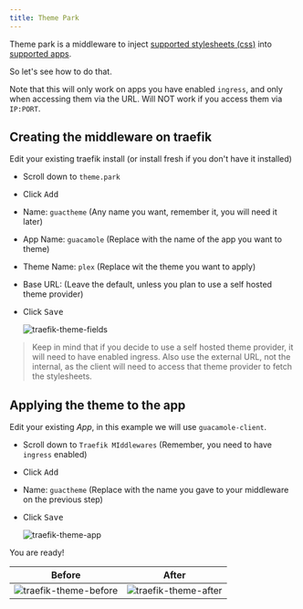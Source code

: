 ```yaml
---
title: Theme Park
---
```


Theme park is a middleware to inject [supported stylesheets (css)](https://docs.theme-park.dev/theme-options)
into [supported apps](https://docs.theme-park.dev/themes).

So let's see how to do that.

Note that this will only work on apps you have enabled `ingress`, and only when accessing them via the URL.
Will NOT work if you access them via `IP:PORT`.

## Creating the middleware on traefik

Edit your existing traefik install (or install fresh if you don't have it installed)

- Scroll down to `theme.park`
- Click <kbd>Add</kbd>
- Name: `guactheme` (Any name you want, remember it, you will need it later)
- App Name: `guacamole` (Replace with the name of the app you want to theme)
- Theme Name: `plex` (Replace wit the theme you want to apply)
- Base URL: (Leave the default, unless you plan to use a self hosted theme provider)
- Click <kbd>Save</kbd>

  ![traefik-theme-fields](./img/traefik-theme-fields.png)

> Keep in mind that if you decide to use a self hosted theme provider, it will need to have enabled ingress.
> Also use the external URL, not the internal, as the client will need to access that theme provider to fetch the
> stylesheets.

## Applying the theme to the app

Edit your existing _App_, in this example we will use `guacamole-client`.

- Scroll down to `Traefik MIddlewares` (Remember, you need to have `ingress` enabled)
- Click <kbd>Add</kbd>
- Name: `guactheme` (Replace with the name you gave to your middleware on the previous step)
- Click <kbd>Save</kbd>

  ![traefik-theme-app](./img/traefik-theme-app.png)

You are ready!

|                        Before                         |                        After                        |
| :---------------------------------------------------: | :-------------------------------------------------: |
| ![traefik-theme-before](./img/traefik-theme-before.png) | ![traefik-theme-after](./img/traefik-theme-after.png) |
